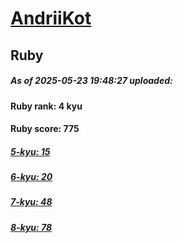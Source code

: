 # [AndriiKot](https://www.codewars.com/users/AndriiKot) 
## Ruby

##### As of 2025-05-23 19:48:27 uploaded:

#### Ruby rank: 4 kyu

#### Ruby score: 775

##### [5-kyu: 15](https://github.com/AndriiKot/Ruby__CodeWars/tree/main/kyu-5)

##### [6-kyu: 20](https://github.com/AndriiKot/Ruby__CodeWars/tree/main/kyu-6)

##### [7-kyu: 48](https://github.com/AndriiKot/Ruby__CodeWars/tree/main/kyu-7)

##### [8-kyu: 78](https://github.com/AndriiKot/Ruby__CodeWars/tree/main/kyu-8)

